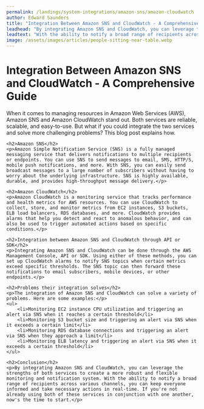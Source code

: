 ```yaml
---
permalink: /landings/system-integrations/amazon-sns/amazon-cloudwatch
author: Edward Saunders
title: "Integration Between Amazon SNS and CloudWatch - A Comprehensive Guide"
leadhead: "By integrating Amazon SNS and CloudWatch, you can leverage the strengths of both services to create a more robust and flexible monitoring and notification system"
leadtext: "With the ability to notify a broad range of recipients across various channels, you can keep everyone informed and take necessary actions in real-time. If you're not already using both of these services in conjunction with one another, now's the time to start."
image: /assets/images/articles/people-sitting-near-table.webp
---
```

<div class="arttext">	<h1>Integration Between Amazon SNS and CloudWatch - A Comprehensive Guide</h1>
	<p>When it comes to managing resources in Amazon Web Services (AWS), Amazon SNS and Amazon CloudWatch stand out. Both services are reliable, scalable, and easy-to-use. But what if you could integrate the two services and solve more challenging problems? This blog post explains how.</p>

	<h2>Amazon SNS</h2>
	<p>Amazon Simple Notification Service (SNS) is a fully managed messaging service that delivers notifications to multiple recipients or endpoints. You can use SNS to send messages to email, SMS, HTTP/S, mobile push notifications, and more. With SNS, you can easily send broadcast messages to a large number of subscribers without having to worry about the underlying infrastructure. SNS is highly available, durable, and provides high-throughput message delivery.</p>

	<h2>Amazon CloudWatch</h2>
	<p>Amazon CloudWatch is a monitoring service that tracks performance and health metrics for AWS resources. You can use CloudWatch to collect, store, and monitor metrics from EC2 instances, S3 buckets, ELB load balancers, RDS databases, and more. CloudWatch provides alarms that help you detect and react to anomalous behavior, and can also be used to trigger automated actions based on specific conditions.</p>

	<h2>Integration between Amazon SNS and CloudWatch through API or SDK</h2>
	<p>Integrating Amazon SNS and CloudWatch can be done through the AWS Management Console, API or SDK. Using either of these methods, you can set up CloudWatch alarms to notify SNS topics when certain metrics exceed specific thresholds. The SNS topic can then forward these notifications to email subscribers, mobile devices, or other endpoints.</p>

	<h2>Problems their integration solves</h2>
	<p>The integration of Amazon SNS and CloudWatch can solve a variety of problems. Here are some examples:</p>
	<ul>
		<li>Monitoring EC2 instance CPU utilization and triggering an alert via SNS when it reaches a certain threshold</li>
		<li>Monitoring S3 bucket size and triggering an alert via SNS when it exceeds a certain limit</li>
		<li>Monitoring RDS database connections and triggering an alert via SNS when they approach a limit</li>
		<li>Monitoring ELB latency and triggering an alert via SNS when it exceeds a certain threshold</li>
	</ul>

	<h2>Conclusion</h2>
	<p>By integrating Amazon SNS and CloudWatch, you can leverage the strengths of both services to create a more robust and flexible monitoring and notification system. With the ability to notify a broad range of recipients across various channels, you can keep everyone informed and take necessary actions in real-time. If you're not already using both of these services in conjunction with one another, now's the time to start.</p>
</div>